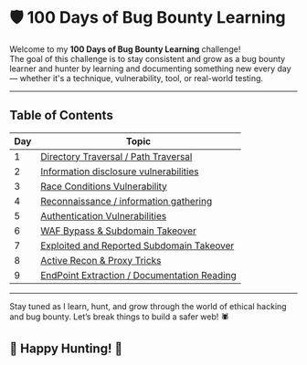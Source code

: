 # 🛡️ 100 Days of Bug Bounty Learning

Welcome to my **100 Days of Bug Bounty Learning** challenge!  
The goal of this challenge is to stay consistent and grow as a bug bounty learner and hunter by learning and documenting something new every day — whether it's a technique, vulnerability, tool, or real-world testing.


---

## Table of Contents

| Day | Topic |
|-----|-------|
|  1  | [Directory Traversal / Path Traversal](./Days/day01.md)                 |
|  2  | [Information disclosure vulnerabilities](./Days/day02.md)               |
|  3  | [Race Conditions Vulnerability](./Days/day03.md)                        |
|  4  | [Reconnaissance / information gathering](./Days/day04.md)               |
|  5  | [Authentication Vulnerabilities](./Days/day05.md)                       |
|  6  | [WAF Bypass & Subdomain Takeover](./Days/day06.md)                      |
|  7  | [Exploited and Reported Subdomain Takeover](./Days/day07.md)            |
|  8  | [Active Recon & Proxy Tricks](./Days/day08.md)                          |
|  9  | [EndPoint Extraction / Documentation Reading](./Days/day09.md)          |



---

Stay tuned as I learn, hunt, and grow through the world of ethical hacking and bug bounty. Let’s break things to build a safer web! 🕷️

## 🎯 Happy Hunting! 👾